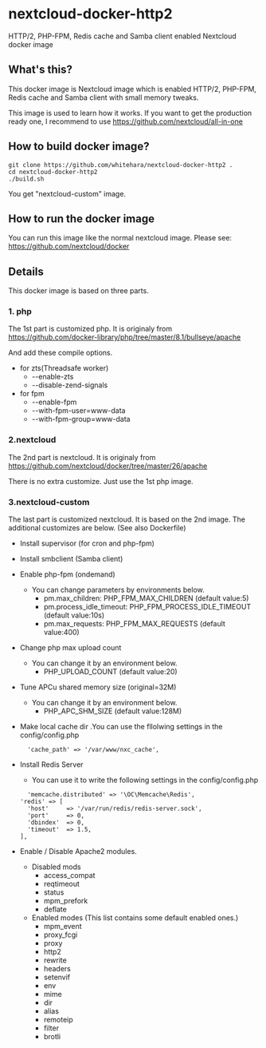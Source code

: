 # nextcloud-docker-http2
HTTP/2, PHP-FPM, Redis cache and Samba client enabled Nextcloud docker image
## What's this?
This docker image is Nextcloud image which is enabled HTTP/2, PHP-FPM, Redis cache and Samba client with small memory tweaks.

This image is used to learn how it works. If you want to get the production ready one, I recommend to use https://github.com/nextcloud/all-in-one
## How to build docker image?
```
git clone https://github.com/whitehara/nextcloud-docker-http2 .
cd nextcloud-docker-http2
./build.sh
```
You get "nextcloud-custom" image.

## How to run the docker image
You can run this image like the normal nextcloud image.
Please see: https://github.com/nextcloud/docker

## Details
This docker image is based on three parts.

### 1. php
The 1st part is customized php. It is originaly from https://github.com/docker-library/php/tree/master/8.1/bullseye/apache

And add these compile options.

- for zts(Threadsafe worker)
  - --enable-zts
  - --disable-zend-signals
- for fpm
  - --enable-fpm
  - --with-fpm-user=www-data
  - --with-fpm-group=www-data

### 2.nextcloud
The 2nd part is nextcloud. It is originaly from https://github.com/nextcloud/docker/tree/master/26/apache

There is no extra customize. Just use the 1st php image.

### 3.nextcloud-custom
The last part is customized nextcloud. It is based on the 2nd image. The additional customizes are below. (See also Dockerfile)

- Install supervisor (for cron and php-fpm)
- Install smbclient (Samba client)
- Enable php-fpm (ondemand)
  - You can change parameters by environments below.
    - pm.max_children: PHP_FPM_MAX_CHILDREN (default value:5)
    - pm.process_idle_timeout: PHP_FPM_PROCESS_IDLE_TIMEOUT (default value:10s)
    - pm.max_requests: PHP_FPM_MAX_REQUESTS (default value:400)
- Change php max upload count
  - You can change it by an environment below.
    - PHP_UPLOAD_COUNT (default value:20)

- Tune APCu shared memory size (original=32M)  
  - You can change it by an environment below.
    - PHP_APC_SHM_SIZE (default value:128M)

- Make local cache dir .You can use the fllolwing settings in the config/config.php
  ```
    'cache_path' => '/var/www/nxc_cache',
  ```
- Install Redis Server
  - You can use it to write the following settings in the config/config.php
  ```
    'memcache.distributed' => '\OC\Memcache\Redis',
  'redis' => [
	'host'     => '/var/run/redis/redis-server.sock',
	'port'     => 0,
	'dbindex'  => 0,
	'timeout'  => 1.5,
  ],
  ```
- Enable / Disable Apache2 modules.
  - Disabled mods
    - access_compat
    - reqtimeout
    - status
    - mpm_prefork
    - deflate
  - Enabled modes (This list contains some default enabled ones.)
    - mpm_event
    - proxy_fcgi
    - proxy
    - http2
    - rewrite
    - headers
    - setenvif
    - env
    - mime 
    - dir
    - alias
    - remoteip
    - filter
    - brotli
